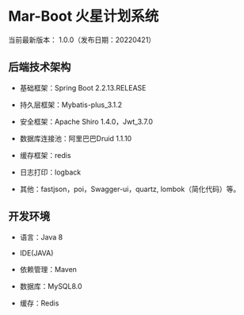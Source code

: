 Mar-Boot 火星计划系统
===============

当前最新版本： 1.0.0（发布日期：20220421）


## 后端技术架构
- 基础框架：Spring Boot 2.2.13.RELEASE

- 持久层框架：Mybatis-plus_3.1.2

- 安全框架：Apache Shiro 1.4.0，Jwt_3.7.0

- 数据库连接池：阿里巴巴Druid 1.1.10

- 缓存框架：redis

- 日志打印：logback

- 其他：fastjson，poi，Swagger-ui，quartz, lombok（简化代码）等。



## 开发环境

- 语言：Java 8

- IDE(JAVA)

- 依赖管理：Maven

- 数据库：MySQL8.0

- 缓存：Redis




